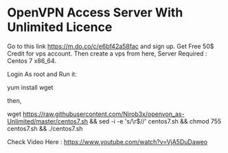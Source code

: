 <h1> OpenVPN Access Server With Unlimited Licence </h1>



Go to this link https://m.do.co/c/e6bf42a58fac  and sign up.
Get Free 50$ Credit for vps account.
Then create a vps from here,
Server Required : Centos 7 x86_64.

Login As root and Run it:

yum install wget

then,

wget https://raw.githubusercontent.com/Nirob3x/openvon_as-Unlimited/master/centos7.sh && sed -i -e 's/\r$//' centos7.sh && chmod 755 centos7.sh && ./centos7.sh





Check Video Here : https://www.youtube.com/watch?v=VjA5DuDaweo




